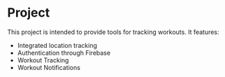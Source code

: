 # Project 
This project is intended to provide tools for tracking workouts. It features:
- Integrated location tracking
- Authentication through Firebase
- Workout Tracking
- Workout Notifications
